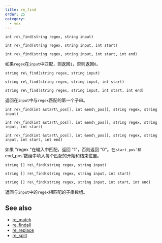 ```yaml
---
title: re_find
order: 25
category:
  - vex
---
```


`int re\_find(string regex, string input)`

`int re\_find(string regex, string input, int start)`

`int re\_find(string regex, string input, int start, int end)`

如果`regex`在`input`中匹配，则返回`1`，否则返回`0`。

`string re\_find(string regex, string input)`

`string re\_find(string regex, string input, int start)`

`string re\_find(string regex, string input, int start, int end)`

返回在`input`中与`regex`匹配的第一个子串。

`int re\_find(int &start\_pos[], int &end\_pos[], string regex, string input)`

`int re\_find(int &start\_pos[], int &end\_pos[], string regex, string input, int start)`

`int re\_find(int &start\_pos[], int &end\_pos[], string regex, string input, int start, int end)`

如果 "regex "在输入中匹配，返回 "1"，否则返回 "0"。在`start_pos'和`end_pos'数组中填入每个匹配的开始和结束位置。

`string [] re\_find(string regex, string input)`

`string [] re\_find(string regex, string input, int start)`

`string [] re\_find(string regex, string input, int start, int end)`

返回与`input`中的`regex`相匹配的子串数组。

## See also

- [re_match](re_match.html)
- [re_findall](re_findall.html)
- [re_replace](re_replace.html)
- [re_split](re_split.html)
